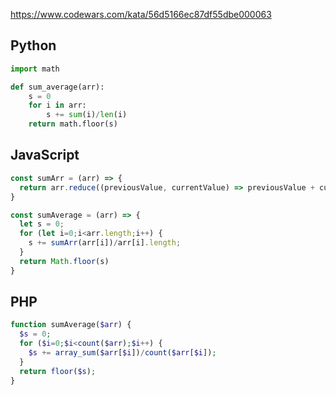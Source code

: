 https://www.codewars.com/kata/56d5166ec87df55dbe000063

## Python
```python
import math

def sum_average(arr):
    s = 0
    for i in arr:
        s += sum(i)/len(i)
    return math.floor(s)
```

## JavaScript
```js
const sumArr = (arr) => {
  return arr.reduce((previousValue, currentValue) => previousValue + currentValue, 0)
}

const sumAverage = (arr) => {
  let s = 0;
  for (let i=0;i<arr.length;i++) {
    s += sumArr(arr[i])/arr[i].length;
  }
  return Math.floor(s)
}
```

## PHP
```php
function sumAverage($arr) {
  $s = 0;
  for ($i=0;$i<count($arr);$i++) {
    $s += array_sum($arr[$i])/count($arr[$i]);
  }
  return floor($s);
}
```